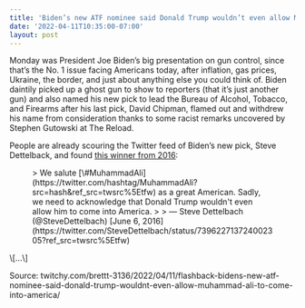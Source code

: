 ```yaml
---
title: 'Biden’s new ATF nominee said Donald Trump wouldn’t even allow Muhammad Ali ‘to come into America’'
date: '2022-04-11T10:35:00-07:00'
layout: post
---
```


Monday was President Joe Biden’s big presentation on gun control, since that’s the No. 1 issue facing Americans today, after inflation, gas prices, Ukraine, the border, and just about anything else you could think of. Biden daintily picked up a ghost gun to show to reporters (that it’s just another gun) and also named his new pick to lead the Bureau of Alcohol, Tobacco, and Firearms after his last pick, David Chipman, flamed out and withdrew his name from consideration thanks to some racist remarks uncovered by Stephen Gutowski at The Reload.

People are already scouring the Twitter feed of Biden’s new pick, Steve Dettelback, and found [this winner from 2016](/2016/06/05/we-salute-muhammad-ali-as-a-great-american.html):

<figure class="wp-block-embed is-type-rich is-provider-twitter wp-block-embed-twitter"><div class="wp-block-embed__wrapper">> We salute [\#MuhammadAli](https://twitter.com/hashtag/MuhammadAli?src=hash&ref_src=twsrc%5Etfw) as a great American. Sadly, we need to acknowledge that Donald Trump wouldn't even allow him to come into America.
> 
> — Steve Dettelbach (@SteveDettelbach) [June 6, 2016](https://twitter.com/SteveDettelbach/status/739622713724002305?ref_src=twsrc%5Etfw)

<script async="" charset="utf-8" src="https://platform.twitter.com/widgets.js"></script></div></figure>\[…\]

Source: twitchy.com/brettt-3136/2022/04/11/flashback-bidens-new-atf-nominee-said-donald-trump-wouldnt-even-allow-muhammad-ali-to-come-into-america/